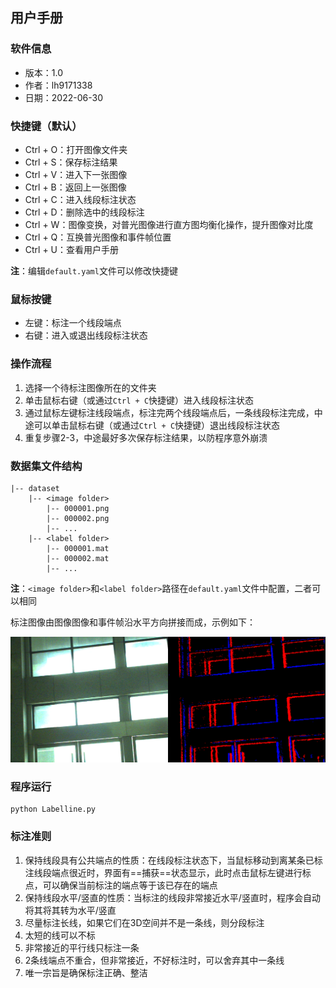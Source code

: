 ## 用户手册

### 软件信息

* 版本：1.0
* 作者：lh9171338
* 日期：2022-06-30

### 快捷键（默认）

* Ctrl + O：打开图像文件夹
* Ctrl + S：保存标注结果
* Ctrl + V：进入下一张图像
* Ctrl + B：返回上一张图像
* Ctrl + C：进入线段标注状态
* Ctrl + D：删除选中的线段标注
* Ctrl + W：图像变换，对普光图像进行直方图均衡化操作，提升图像对比度
* Ctrl + Q：互换普光图像和事件帧位置
* Ctrl + U：查看用户手册

**注**：编辑`default.yaml`文件可以修改快捷键

### 鼠标按键

* 左键：标注一个线段端点
* 右键：进入或退出线段标注状态

### 操作流程

1. 选择一个待标注图像所在的文件夹
2. 单击鼠标右键（或通过`Ctrl + C`快捷键）进入线段标注状态
3. 通过鼠标左键标注线段端点，标注完两个线段端点后，一条线段标注完成，中途可以单击鼠标右键（或通过`Ctrl + C`快捷键）退出线段标注状态
4. 重复步骤2-3，中途最好多次保存标注结果，以防程序意外崩溃

### 数据集文件结构

    |-- dataset   
        |-- <image folder>
            |-- 000001.png  
            |-- 000002.png  
            |-- ...  
        |-- <label folder>  
            |-- 000001.mat  
            |-- 000002.mat  
            |-- ...

**注**：`<image folder>`和`<label folder>`路径在`default.yaml`文件中配置，二者可以相同

标注图像由图像图像和事件帧沿水平方向拼接而成，示例如下：
<p align="center">
    <img src="000001.png"/>
</p> 

### 程序运行

```shell
python Labelline.py
```

### 标注准则

1. 保持线段具有公共端点的性质：在线段标注状态下，当鼠标移动到离某条已标注线段端点很近时，界面有==捕获==状态显示，此时点击鼠标左键进行标点，可以确保当前标注的端点等于该已存在的端点
2. 保持线段水平/竖直的性质：当标注的线段非常接近水平/竖直时，程序会自动将其将其转为水平/竖直
3. 尽量标注长线，如果它们在3D空间并不是一条线，则分段标注
4. 太短的线可以不标
5. 非常接近的平行线只标注一条
6. 2条线端点不重合，但非常接近，不好标注时，可以舍弃其中一条线
7. 唯一宗旨是确保标注正确、整洁
